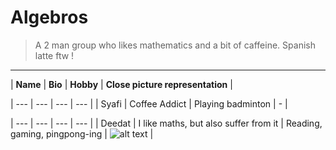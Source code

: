 # Algebros

> A 2 man group who likes mathematics and a bit of caffeine. Spanish latte ftw !

---

| **Name** | **Bio** | **Hobby** | **Close picture representation** |

| --- | --- | --- | --- |
| Syafi | Coffee Addict | Playing badminton | - |

| --- | --- | --- | --- | 
| Deedat | I like maths, but also suffer from it | Reading, gaming, pingpong-ing | ![alt text](https://th.bing.com/th/id/R.62a58c0e2e21ecaff221cc3bf0585f29?rik=Ch4qN0MY%2b84uwQ&riu=http%3a%2f%2f3.bp.blogspot.com%2f_XWDX-em8-r8%2fSamQYBevUzI%2fAAAAAAAAADo%2fAIe7dc_B_hg%2fs320%2fpythagoras.jpg&ehk=hmzUyyzvG%2fexcL7p53fZ%2fGbgCHIb8sSjHrZVK3s9mCI%3d&risl=&pid=ImgRaw&r=0) |


